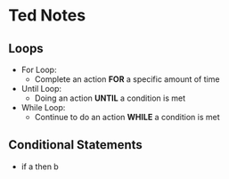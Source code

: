 # Ted Notes

## Loops
* For Loop: 
  * Complete an action **FOR** a specific amount of time
* Until Loop:
  * Doing an action **UNTIL** a condition is met
* While Loop:
  * Continue to do an action **WHILE** a condition is met

## Conditional Statements

* if a then b

